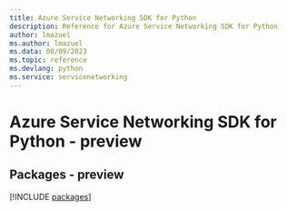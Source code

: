 ```yaml
---
title: Azure Service Networking SDK for Python
description: Reference for Azure Service Networking SDK for Python
author: lmazuel
ms.author: lmazuel
ms.data: 08/09/2023
ms.topic: reference
ms.devlang: python
ms.service: servicenetworking
---
```

# Azure Service Networking SDK for Python - preview
## Packages - preview
[!INCLUDE [packages](service-networking-index.md)]
